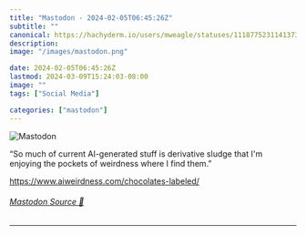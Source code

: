 ```yaml
---
title: "Mastodon - 2024-02-05T06:45:26Z"
subtitle: ""
canonical: https://hachyderm.io/users/mweagle/statuses/111877523114137347
description:
image: "/images/mastodon.png"

date: 2024-02-05T06:45:26Z
lastmod: 2024-03-09T15:24:03-08:00
image: ""
tags: ["Social Media"]

categories: ["mastodon"]
---
```

![Mastodon](/images/mastodon.png)

<p>“So much of current AI-generated stuff is derivative sludge that I&#39;m enjoying the pockets of weirdness where I find them.”</p><p><a href="https://www.aiweirdness.com/chocolates-labeled/" target="_blank" rel="nofollow noopener noreferrer" translate="no"><span class="invisible">https://www.</span><span class="ellipsis">aiweirdness.com/chocolates-lab</span><span class="invisible">eled/</span></a></p>


###### [Mastodon Source 🐘](https://hachyderm.io/@mweagle/111877523114137347)

___
